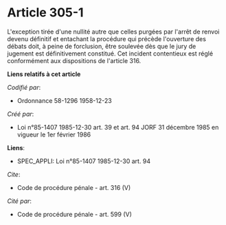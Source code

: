 # Article 305-1

L'exception tirée d'une nullité autre que celles purgées par l'arrêt de renvoi devenu définitif et entachant la procédure qui
précède l'ouverture des débats doit, à peine de forclusion, être soulevée dès que le jury de jugement est définitivement
constitué. Cet incident contentieux est réglé conformément aux dispositions de l'article 316.

**Liens relatifs à cet article**

_Codifié par_:

  - Ordonnance 58-1296 1958-12-23

_Créé par_:

  - Loi n°85-1407 1985-12-30 art. 39 et art. 94 JORF 31 décembre 1985 en vigueur le 1er février 1986

**Liens**:

  - SPEC_APPLI: Loi n°85-1407 1985-12-30 art. 94

_Cite_:

  - Code de procédure pénale - art. 316 (V)

_Cité par_:

  - Code de procédure pénale - art. 599 (V)
